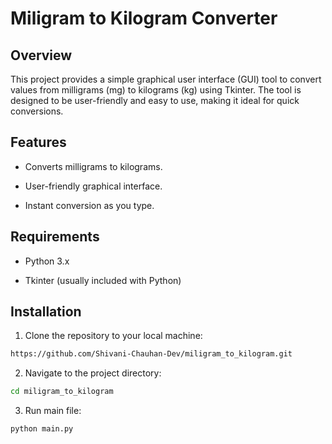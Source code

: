 # Miligram to Kilogram Converter

## Overview
This project provides a simple graphical user interface (GUI) tool to convert values from milligrams (mg) to kilograms (kg) using Tkinter. The tool is designed to be user-friendly and easy to use, making it ideal for quick conversions.

## Features
- Converts milligrams to kilograms.

- User-friendly graphical interface.

- Instant conversion as you type.

## Requirements
- Python 3.x

- Tkinter (usually included with Python)

## Installation
1. Clone the repository to your local machine:
```bash
https://github.com/Shivani-Chauhan-Dev/miligram_to_kilogram.git
```

2. Navigate to the project directory:
```bash
cd miligram_to_kilogram
```
3. Run main file:
```bash
python main.py
```
